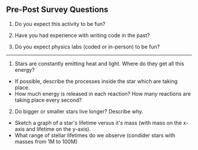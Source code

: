 ## Pre-Post Survey Questions

1. Do you expect this activity to be fun?

2. Have you had experience with writing code in the past?

3. Do you expect physics labs (coded or in-person) to be fun?

---

1. Stars are constantly emitting heat and light. Where do they get all this energy?

- If possible, describe the processes inside the star which are taking place.
- How much energy is released in each reaction? How many reactions are taking place every second?


2. Do bigger or smaller stars live longer? Describe why.

- Sketch a graph of a star's lifetime versus it's mass (with mass on the x-axis and lifetime on the y-axis).
- What range of stellar lifetimes do we observe (condider stars with masses from 1M to 100M)

